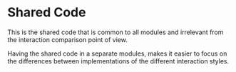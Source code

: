 # Shared Code

This is the shared code that is common to all modules and irrelevant from the interaction comparison point of view.  

Having the shared code in a separate modules, makes it easier to focus on the differences between implementations of the different interaction styles.